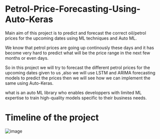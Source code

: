 # Petrol-Price-Forecasting-Using-Auto-Keras
Main aim of this project is to predict and forecast the correct oil/petrol prices for the upcoming dates using ML techniques and Auto ML.

We know that petrol prices are going up continously these days and it has become very hard to predict what will be the price range in the next few months or even days.

So in this project we will try to forecast the different petrol prices for the upcoming dates given to us ,also we will use LSTM and ARIMA forecasting models to predict the prices then we will see how we can implement the same using Auto-Keras.

what is an auto ML library who enables developpers with limited ML expertise to train high-quality models specific to their business needs.

# Timeline of the project



![image]()
